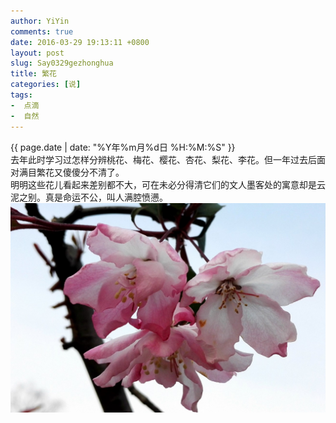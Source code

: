 ```yaml
---
author: YiYin
comments: true
date: 2016-03-29 19:13:11 +0800
layout: post
slug: Say0329gezhonghua
title: 繁花
categories: [说]
tags:
-  点滴
-  自然
---
```

<div class="saying">
<div class="timestamp">{{ page.date | date: "%Y年%m月%d日 %H:%M:%S" }}</div>
去年此时学习过怎样分辨桃花、梅花、樱花、杏花、梨花、李花。但一年过去后面对满目繁花又傻傻分不清了。<br/>
明明这些花儿看起来差别都不大，可在未必分得清它们的文人墨客处的寓意却是云泥之别。真是命运不公，叫人满腔愤懑。<br/>
<img src="/public/images/duku/3.jpg">
</div>